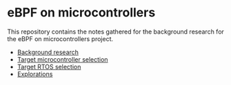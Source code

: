 # eBPF on microcontrollers

This repository contains the notes gathered for the background research
for the eBPF on microcontrollers project.

- [Background research](./background-research.md)
- [Target microcontroller selection](./microcontrollers.md)
- [Target RTOS selection](./rtos.md)
- [Explorations](./explorations/main.md)
